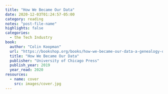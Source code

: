 ```yaml
---
title: "How We Became Our Data"
date: 2020-12-03T01:24:57-05:00
category: reading
notes: "post-file-name"
highlights: false
categories:
  - the Tech Industry
book:
  author: "Colin Koopman"
  url: "https://bookshop.org/books/how-we-became-our-data-a-genealogy-of-the-informational-person/9780226626581"
  title: "How We Became Our Data"
  publisher: "University of Chicago Press"
  publish_year: 2019
  year_read: 2020
resources:
  - name: cover
    src: images/cover.jpg
---
```


